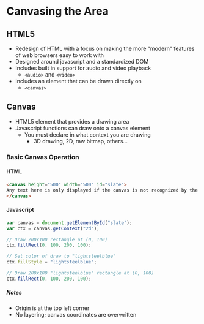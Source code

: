 # Canvasing the Area

## HTML5
- Redesign of HTML with a focus on making the more "modern" features of web browsers easy to work with
- Designed around javascript and a standardized DOM
- Includes built in support for audio and video playback
  - `<audio>` and `<video>`
- Includes an element that can be drawn directly on
  - `<canvas>`

## Canvas
- HTML5 element that provides a drawing area
- Javascript functions can draw onto a canvas element
  - You must declare in what context you are drawing
    - 3D drawing, 2D, raw bitmap, others...

### Basic Canvas Operation

#### HTML

```html
<canvas height="500" width="500" id="slate">
Any text here is only displayed if the canvas is not recognized by the browser.
</canvas>
```

#### Javascript
```javascript
var canvas = document.getElementById("slate");
var ctx = canvas.getContext("2d");

// Draw 200x100 rectangle at (0, 100)
ctx.fillRect(0, 100, 200, 100);

// Set color of draw to "lightsteelblue"
ctx.fillStyle = "lightsteelblue";

// Draw 200x100 "lightsteelblue" rectangle at (0, 100)
ctx.fillRect(0, 100, 200, 100);
```

##### Notes
- Origin is at the top left corner
- No layering; canvas coordinates are overwritten
